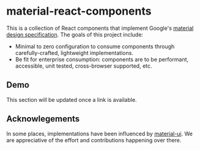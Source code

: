 material-react-components
=========================

This is a collection of React components that implement Google's [material design specification](https://material.io/guidelines). The goals of this project include:

- Minimal to zero configuration to consume components through carefully-crafted, lightweight implementations.
- Be fit for enterprise consumption: components are to be performant, accessible, unit tested, cross-browser supported, etc.

Demo
----

This section will be updated once a link is available.

Acknowlegements
---------------

In some places, implementations have been influenced by [material-ui](https://github.com/callemall/material-ui). We are appreciative of the effort and contributions happening over there.
